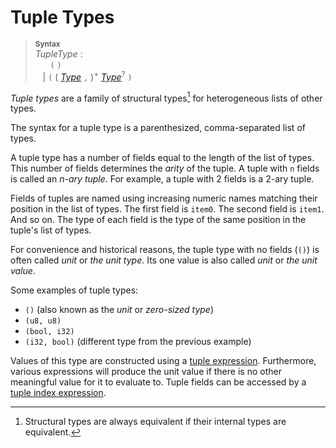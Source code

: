 # Tuple Types

> **<sup>Syntax</sup>**\
> _TupleType_ :\
> &nbsp;&nbsp; &nbsp;&nbsp; `(` `)`\
> &nbsp;&nbsp; | `(` ( [_Type_] `,` )<sup>+</sup> [_Type_]<sup>?</sup> `)`

*Tuple types* are a family of structural types[^1] for heterogeneous lists of other types.

The syntax for a tuple type is a parenthesized, comma-separated list of types.

A tuple type has a number of fields equal to the length of the list of types.
This number of fields determines the *arity* of the tuple.
A tuple with `n` fields is called an *n-ary tuple*.
For example, a tuple with 2 fields is a 2-ary tuple.

Fields of tuples are named using increasing numeric names matching their position in the list of types.
The first field is `item0`.
The second field is `item1`.
And so on.
The type of each field is the type of the same position in the tuple's list of types.

For convenience and historical reasons, the tuple type with no fields (`()`) is often called *unit* or *the unit type*.
Its one value is also called *unit* or *the unit value*.

Some examples of tuple types:

* `()` (also known as the *unit* or *zero-sized type*)
* `(u8, u8)`
* `(bool, i32)`
* `(i32, bool)` (different type from the previous example)

Values of this type are constructed using a [tuple expression].
Furthermore, various expressions will produce the unit value if there is no other meaningful value for it to evaluate to.
Tuple fields can be accessed by a [tuple index expression].

[^1]: Structural types are always equivalent if their internal types are equivalent.


[_Type_]: types.md
[tuple expression]:tuple_expr.md
[tuple index expression]: tuple_index_expr.md
